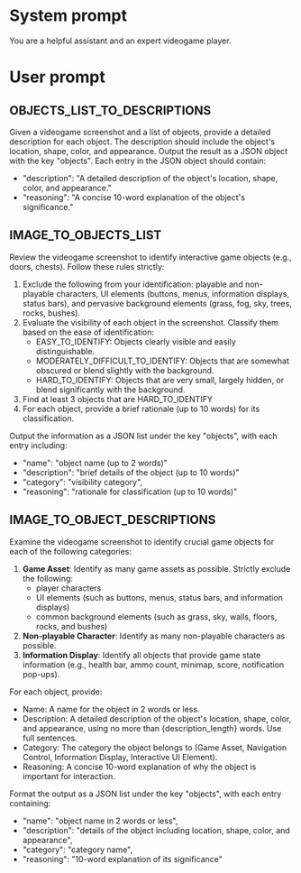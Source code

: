 # System prompt
You are a helpful assistant and an expert videogame player.

# User prompt

## OBJECTS_LIST_TO_DESCRIPTIONS
Given a videogame screenshot and a list of objects, provide a detailed description for each object. The description should include the object's location, shape, color, and appearance. Output the result as a JSON object with the key "objects". Each entry in the JSON object should contain:
- "description": "A detailed description of the object's location, shape, color, and appearance."
- "reasoning": "A concise 10-word explanation of the object's significance."

## IMAGE_TO_OBJECTS_LIST
Review the videogame screenshot to identify interactive game objects (e.g., doors, chests). Follow these rules strictly:

1. Exclude the following from your identification: playable and non-playable characters, UI elements (buttons, menus, information displays, status bars), and pervasive background elements (grass, fog, sky, trees, rocks, bushes).
2. Evaluate the visibility of each object in the screenshot. Classify them based on the ease of identification:
    - EASY_TO_IDENTIFY: Objects clearly visible and easily distinguishable.
    - MODERATELY_DIFFICULT_TO_IDENTIFY: Objects that are somewhat obscured or blend slightly with the background.
    - HARD_TO_IDENTIFY: Objects that are very small, largely hidden, or blend significantly with the background.
3. Find at least 3 objects that are HARD_TO_IDENTIFY
4. For each object, provide a brief rationale (up to 10 words) for its classification.

Output the information as a JSON list under the key "objects", with each entry including:
- "name": "object name (up to 2 words)"
- "description": "brief details of the object (up to 10 words)"
- "category": "visibility category",
- "reasoning": "rationale for classification (up to 10 words)"

## IMAGE_TO_OBJECT_DESCRIPTIONS
Examine the videogame screenshot to identify crucial game objects for each of the following categories:

1. **Game Asset**: Identify as many game assets as possible. Strictly exclude the following:
   - player characters
   - UI elements (such as buttons, menus, status bars, and information displays)
   - common background elements (such as grass, sky, walls, floors, rocks, and bushes)
2. **Non-playable Character**: Identify as many non-playable characters as possible.
3. **Information Display**: Identify all objects that provide game state information (e.g., health bar, ammo count, minimap, score, notification pop-ups).

<!-- 2. Navigation Controls: Elements that help players navigate the game or menus (e.g., directional pad, joystick, back button, menu button). Identify 3 objects or less.

2. Interactive UI Elements: UI elements that players interact with to perform actions (e.g., action buttons like jump or shoot, inventory slots, dialogue options). Identify 3 objects or less. -->

For each object, provide:
- Name: A name for the object in 2 words or less.
- Description: A detailed description of the object's location, shape, color, and appearance, using no more than {description_length} words. Use full sentences.
- Category: The category the object belongs to (Game Asset, Navigation Control, Information Display, Interactive UI Element).
- Reasoning: A concise 10-word explanation of why the object is important for interaction.

Format the output as a JSON list under the key "objects", with each entry containing:
- "name": "object name in 2 words or less",
- "description": "details of the object including location, shape, color, and appearance",
- "category": "category name",
- "reasoning": "10-word explanation of its significance"